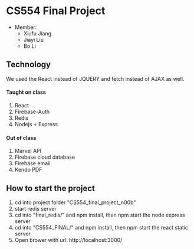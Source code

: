# CS554 Final Project

- Member:
  - Xiufu Jiang
  - Jiayi Liu
  - Bo Li

## Technology

We used the React instead of JQUERY and fetch instead of AJAX as well.

#### Taught on class

1. React
2. Firebase-Auth
3. Redis
4. Nodejs + Express

#### Out of class

1. Marvel API
2. Firebase cloud database
3. Firebase email
4. Kendo PDF

## How to start the project

1. cd into project folder "CS554_final_project_n00b"
2. start redis server
3. cd into "final_redis/" and npm install, then npm start the node express server
4. cd into "CS554_FINAL/" and npm install, then npm start the react static server
5. Open brower with url: http://localhost:3000/
